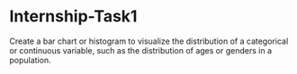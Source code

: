 # Internship-Task1
Create a bar chart or histogram to visualize the distribution of a categorical or continuous variable, such as the distribution of ages or genders in a population.
